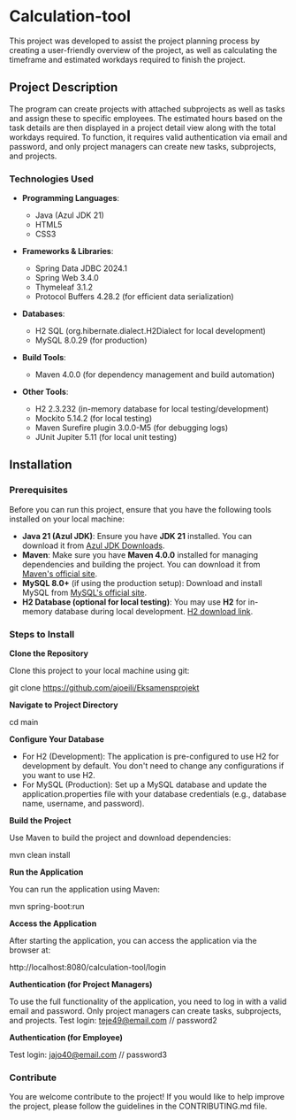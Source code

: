 # Calculation-tool
This project was developed to assist the project planning process by creating a user-friendly overview of the 
project, as well as calculating the timeframe and estimated workdays required to finish the project.

## Project Description

The program can create projects with attached subprojects as well as tasks and assign these to specific employees.
The estimated hours based on the task details are then displayed in a project detail view along with the total workdays required.
To function, it requires valid authentication via email and password, and only project managers can create new tasks, subprojects, and projects.

### Technologies Used

- **Programming Languages**:
  - Java (Azul JDK 21)
  - HTML5
  - CSS3
    
- **Frameworks & Libraries**:
  - Spring Data JDBC 2024.1
  - Spring Web 3.4.0
  - Thymeleaf 3.1.2
  - Protocol Buffers 4.28.2 (for efficient data serialization)
    
- **Databases**:
  - H2 SQL (org.hibernate.dialect.H2Dialect for local development)
  - MySQL 8.0.29 (for production)
    
- **Build Tools**:
  - Maven 4.0.0 (for dependency management and build automation)
    
- **Other Tools**:
  - H2 2.3.232 (in-memory database for local testing/development)
  - Mockito 5.14.2 (for local testing)
  - Maven Surefire plugin 3.0.0-M5 (for debugging logs)
  - JUnit Jupiter 5.11 (for local unit testing)

## Installation

### Prerequisites

Before you can run this project, ensure that you have the following tools installed on your local machine:

- **Java 21 (Azul JDK)**: Ensure you have **JDK 21** installed. You can download it from [Azul JDK Downloads](https://www.azul.com/downloads/zulu/).
- **Maven**: Make sure you have **Maven 4.0.0** installed for managing dependencies and building the project. You can download it from [Maven's official site](https://maven.apache.org/download.cgi).
- **MySQL 8.0+** (if using the production setup): Download and install MySQL from [MySQL's official site](https://dev.mysql.com/downloads/).
- **H2 Database (optional for local testing)**: You may use **H2** for in-memory database during local development. [H2 download link](http://www.h2database.com/html/main.html).

### Steps to Install

**Clone the Repository**

Clone this project to your local machine using git:

git clone https://github.com/ajoeili/Eksamensprojekt

**Navigate to Project Directory**

cd main

**Configure Your Database**

- For H2 (Development): The application is pre-configured to use H2 for development by default. You don't need to change any configurations if you want to use H2.
- For MySQL (Production): Set up a MySQL database and update the application.properties file with your database credentials (e.g., database name, username, and password).

**Build the Project**

Use Maven to build the project and download dependencies:

mvn clean install

**Run the Application**

You can run the application using Maven:

mvn spring-boot:run

**Access the Application**

After starting the application, you can access the application via the browser at:

http://localhost:8080/calculation-tool/login

**Authentication (for Project Managers)**

To use the full functionality of the application, you need to log in with a valid email and password. Only project managers can create tasks, subprojects, and projects.
Test login: teje49@email.com // password2

**Authentication (for Employee)**

Test login: jajo40@email.com // password3

### Contribute

You are welcome contribute to the project! 
If you would like to help improve the project, please follow the guidelines in the CONTRIBUTING.md file.
